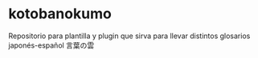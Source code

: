 # kotobanokumo
Repositorio para plantilla y plugin que sirva para llevar distintos glosarios japonés-español 言葉の雲
